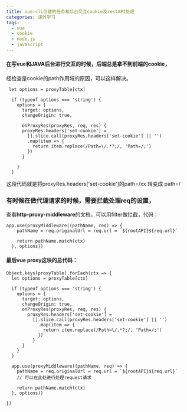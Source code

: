 ```yaml
---
title: vue-cli创建的任务和后台交互cookie及restAPI处理
categories: 课外学习
tags:
  - vue
  - cookie
  - node.js
  - javascript
---
```

#### 在写vue和JAVA后台进行交互的时候，后端总是拿不到前端的cookie，  
经检查是cookie的path作用域的原因，可以这样解决。
```
 let options = proxyTable[ctx]

  if (typeof options === 'string') {
    options = {
      target: options,
      changeOrigin: true,

      onProxyRes(proxyRes, req, res) {
      proxyRes.headers['set-cookie'] = 
        [].slice.call(proxyRes.headers['set-cookie'] || '')  
        .map(item => {
          return item.replace(/Path=\/.*?;/, 'Path=/;')
        })
      }

    }
  }
```
<!-- more -->
这段代码就是将proxyRes.headers['set-cookie']的path=/xx 转变成 path=/


### 有时候在做代理请求的时候，需要拦截处理req的设置，  
查看**http-proxy-middleware**的文档，可以用filter做拦截，代码：
```
app.use(proxyMiddleware((pathName, req) => {
    pathName = req.originalUrl = req.url = `${rootAPI}${req.url}`

    return pathName.match(ctx)
  }, options))
```

#### 最后vue proxy这块的总代码：
```
Object.keys(proxyTable).forEach(ctx => {
  let options = proxyTable[ctx]

  if (typeof options === 'string') {
    options = {
      target: options,
      changeOrigin: true,
      onProxyRes(proxyRes, req, res) {
        proxyRes.headers['set-cookie'] = 
          [].slice.call(proxyRes.headers['set-cookie'] || '')  
            .map(item => {
              return item.replace(/Path=\/.*?;/, 'Path=/;')
            })
          }
      }
    }
  }

  app.use(proxyMiddleware((pathName, req) => {
    pathName = req.originalUrl = req.url = `${rootAPI}${req.url}`    
    // 可以在此处进行处理request请求

    return pathName.match(ctx)
  }, options))

})
```
